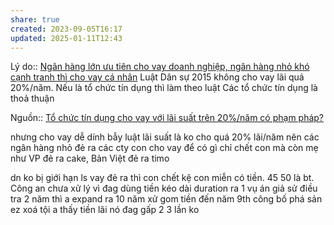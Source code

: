 ```yaml
---
share: true
created: 2023-09-05T16:17
updated: 2025-01-11T12:43
---
```

Lý do:: [Ngân hàng lớn ưu tiên cho vay doanh nghiệp, ngân hàng nhỏ khó cạnh tranh thì cho vay cá nhân](./Ng%C3%A2n%20h%C3%A0ng%20l%E1%BB%9Bn%20%C6%B0u%20ti%C3%AAn%20cho%20vay%20doanh%20nghi%E1%BB%87p,%20ng%C3%A2n%20h%C3%A0ng%20nh%E1%BB%8F%20kh%C3%B3%20c%E1%BA%A1nh%20tranh%20th%C3%AC%20cho%20vay%20c%C3%A1%20nh%C3%A2n.md)
Luật Dân sự 2015 không cho vay lãi quá 20%/năm. Nếu là tổ chức tín dụng thì làm theo luật Các tổ chức tín dụng là thoả thuận 

Nguồn:: [Tổ chức tín dụng cho vay với lãi suất trên 20%/năm có phạm pháp?](https://thuvienphapluat.vn/banan/tin-tuc/to-chuc-tin-dung-cho-vay-voi-lai-suat-tren-20nam-co-pham-phap-7696)

nhưng cho vay dễ dính bẫy luật lãi suất là ko cho quá 20% lãi/năm nên các ngân hàng nhỏ đẻ ra các cty con cho vay để có gì chỉ chết con mà còn mẹ
như VP đẻ ra cake, Bản Việt đẻ ra timo

dn ko bị giới hạn ls vay
đẻ ra thì con chết kệ con miễn có tiền. 45 50 là bt.
Công an chưa xử lý vì đag dùng tiền kéo dài duration ra
1 vụ án giả sử điều tra 2 năm
thì a expand ra 10 năm xử
gom tiền đến năm 9th công bố phá sản
ez xoá tội
a thấy tiền lãi nó đag gấp 2 3 lần ko
